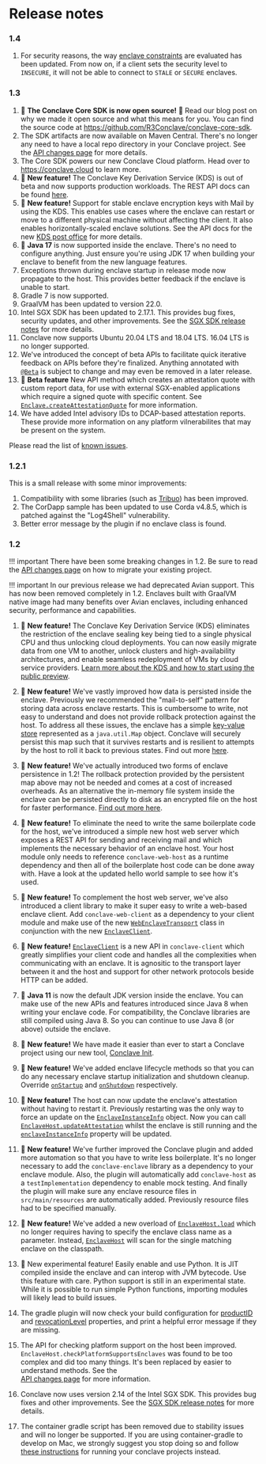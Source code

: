 Release notes
=============

### 1.4

1. For security reasons, the way [enclave constraints](api/-conclave%20-core/com.r3.conclave.common/-enclave-constraint/index.html) are evaluated has been updated. From now on, if a client sets the security level
   to `INSECURE`, it will not be able to connect to `STALE` or `SECURE` enclaves.

### 1.3

1. :tada: **The Conclave Core SDK is now open source!** :tada: Read our blog post on why we made it open source and 
   what this means for you. You can find the source code at https://github.com/R3Conclave/conclave-core-sdk.
2. The SDK artifacts are now available on Maven Central. There's no longer any need to have a local repo 
   directory in your Conclave project. See the [API changes page](api-changes.md#maven-central) for more details.  
3. The Core SDK powers our new Conclave Cloud platform. Head over to https://conclave.cloud to learn more. 
4. :jigsaw: **New feature!** The Conclave Key Derivation Service (KDS) is out of beta and now supports production
   workloads. The REST API docs can be found [here](kds-rest-api.md).
5. :jigsaw: **New feature!** Support for stable enclave encryption keys with Mail by using the KDS. This enables use 
   cases where the enclave can restart or move to a different physical machine without affecting the client. It also 
   enables horizontally-scaled enclave solutions. See the API docs for the new
   [KDS post office](api/-conclave%20-core/com.r3.conclave.client/-post-office-builder/using-k-d-s.html) for more details.
6. :jigsaw: **Java 17** is now supported inside the enclave. There's no need to configure anything. Just ensure 
   you're using JDK 17 when building your enclave to benefit from the new language features.
7. Exceptions thrown during enclave startup in release mode now propagate to the host. This provides better feedback if
   the enclave is unable to start.
8. Gradle 7 is now supported.
9. GraalVM has been updated to version 22.0.
10. Intel SGX SDK has been updated to 2.17.1. This provides bug fixes, security updates, and other improvements. See the
    [SGX SDK release notes](https://github.com/intel/linux-sgx/releases) for more details.
11. Conclave now supports Ubuntu 20.04 LTS and 18.04 LTS. 16.04 LTS is no longer supported.
12. We've introduced the concept of beta APIs to facilitate quick iterative feedback on APIs before they're finalized. 
    Anything annotated with [`@Beta`](api/-conclave%20-core/com.r3.conclave.common/-beta/index.html) is subject to change 
    and may even be removed in a later release.
13. :jigsaw: **Beta feature** New API method which creates an attestation quote with custom report data, for use with
    external SGX-enabled applications which require a signed quote with specific content. See
    [`Enclave.createAttestationQuote`](api/-conclave%20-core/com.r3.conclave.enclave/-enclave/create-attestation-quote.html)
    for more information.
14. We have added Intel advisory IDs to DCAP-based attestation reports. These provide more information on any 
    platform vilnerabilites that may be present on the system.

Please read the list of [known issues](known-issues.md).

### 1.2.1

This is a small release with some minor improvements:

1. Compatibility with some libraries (such as [Tribuo](https://github.com/oracle/tribuo)) has been improved.
2. The CorDapp sample has been updated to use Corda v4.8.5, which is patched against the "Log4Shell" vulnerability.
3. Better error message by the plugin if no enclave class is found.

### 1.2

!!! important
    There have been some breaking changes in 1.2. Be sure to read the [API changes page](api-changes.md) on how to
    migrate your existing project.

!!! important
    In our previous release we had deprecated Avian support. This has now been removed completely in 1.2. Enclaves built
    with GraalVM native image had many benefits over Avian enclaves, including enhanced security, performance and
    capabilities.

1. :jigsaw: **New feature!** The Conclave Key Derivation Service (KDS) eliminates the restriction of the enclave
   sealing key being tied to a single physical CPU and thus unlocking cloud deployments. You can now easily migrate
   data from one VM to another, unlock clusters and high-availability architectures, and enable seamless
   redeployment of VMs by cloud service providers. [Learn more about the KDS and how to start using the
   public preview](kds-configuration.md).

1. :jigsaw: **New feature!** We've vastly improved how data is persisted inside the enclave. Previously we
   recommended the "mail-to-self" pattern for storing data across enclave restarts. This is cumbersome to write, not
   easy to understand and does not provide rollback protection against the host. To address all these issues, the
   enclave has a simple [key-value store](api/-conclave%20-core/com.r3.conclave.enclave/-enclave/get-persistent-map.html)
   represented as a `java.util.Map` object. Conclave will securely persist this map such that it survives
   restarts and is resilient to attempts by the host to roll it back to previous states. Find out more
   [here](persistence.md#persistent-map).

1. :jigsaw: **New feature!** We've actually introduced two forms of enclave persistence in 1.2! The rollback protection
   provided by the persistent map above may not be needed and comes at a cost of increased overheads. As an alternative
   the in-memory file system inside the enclave can be persisted directly to disk as an encrypted file on the host
   for faster performance. [Find out more here](persistence.md#conclave-filesystems).

1. :jigsaw: **New feature!** To eliminate the need to write the same boilerplate code for the host, we've introduced a
   simple new host web server which exposes a REST API for sending and receiving mail and which implements the
   necessary behavior of an enclave host. Your host module only needs to reference `conclave-web-host` as a
   runtime dependency and then all of the boilerplate host code can be done away with. Have a look at the updated hello
   world sample to see how it's used.

1. :jigsaw: **New feature!** To complement the host web server, we've also introduced a client library to make it
   super easy to write a web-based enclave client. Add `conclave-web-client` as a dependency to your client module
   and make use of the new [`WebEnclaveTransport`](api/-conclave%20-core/com.r3.conclave.client.web/-web-enclave-transport/index.html) class in
   conjunction with the new [`EnclaveClient`](api/-conclave%20-core/com.r3.conclave.client/-enclave-client/index.html).

1. :jigsaw: **New feature!** [`EnclaveClient`](api/-conclave%20-core/com.r3.conclave.client/-enclave-client/index.html) is a
   new API in `conclave-client` which greatly simplifies your client code and handles all the complexities when
   communicating with an enclave. It is agnositic to the transport layer between it and the host and support for
   other network protocols beside HTTP can be added.

1. :jigsaw: **Java 11** is now the default JDK version inside the enclave. You can make use of the new APIs and
   features introduced since Java 8 when writing your enclave code. For compatibility, the Conclave libraries are still
   compiled using Java 8. So you can continue to use Java 8 (or above) outside the enclave.

1. :jigsaw: **New feature!** We have made it easier than ever to start a Conclave project using our new tool,
   [Conclave Init](conclave-init.md).

1. :jigsaw: **New feature!** We've added enclave lifecycle methods so that you can do any necessary enclave startup
   initialization and shutdown cleanup. Override [`onStartup`](api/-conclave%20-core/com.r3.conclave.enclave/-enclave/on-startup.html) and
   [`onShutdown`](api/-conclave%20-core/com.r3.conclave.enclave/-enclave/on-shutdown.html) respectively.

1. :jigsaw: **New feature!** The host can now update the enclave's attestation without having to restart it.
   Previously restarting was the only way to force an update on the [`EnclaveInstanceInfo`](api/-conclave%20-core/com.r3.conclave.common/-enclave-instance-info/index.html)
   object. Now you can call [`EnclaveHost.updateAttestation`](api/-conclave%20-core/com.r3.conclave.host/-enclave-host/update-attestation.html)
   whilst the enclave is still running and the [`enclaveInstanceInfo`](api/-conclave%20-core/com.r3.conclave.host/-enclave-host/get-enclave-instance-info.html)
   property will be updated.

1. :jigsaw: **New feature!** We've further improved the Conclave plugin and added more automation so that
   you have to write less boilerplate. It's no longer necessary to add the `conclave-enclave` library as a
   dependency to your enclave module. Also, the plugin will automatically add `conclave-host` as a
   `testImplementation` dependency to enable mock testing. And finally the plugin will make sure any enclave
   resource files in `src/main/resources` are automatically added. Previously resource files had to be specified
   manually.

1. :jigsaw: **New feature!** We've added a new overload of [`EnclaveHost.load`](api/-conclave%20-core/com.r3.conclave.host/-enclave-host/load.html)
   which no longer requires having to specify the enclave class name as a parameter. Instead,
   [`EnclaveHost`](api/-conclave%20-core/com.r3.conclave.host/-enclave-host/index.html) will scan for the single matching
   enclave on the classpath.

1. :jigsaw: New experimental feature! Easily enable and use Python. It is JIT compiled inside the enclave and can
   interop with JVM bytecode. Use this feature with care. Python support is still in an experimental state. While it
   is possible to run simple Python functions, importing modules will likely lead to build issues.

1. The gradle plugin will now check your build configuration for
   [productID](enclave-configuration.md#conclave-configuration-options) and
   [revocationLevel](enclave-configuration.md#conclave-configuration-options) properties, and print a helpful error
   message if they are missing.

1. The API for checking platform support on the host been improved. `EnclaveHost.checkPlatformSupportsEnclaves` was
   found to be too complex and did too many things. It's been replaced by easier to understand methods. See the  
   [API changes page](api-changes.md) for more information.

1. Conclave now uses version 2.14 of the Intel SGX SDK. This provides bug fixes and other improvements. See the
   [SGX SDK release notes](https://01.org/intel-softwareguard-extensions/downloads/intel-sgx-linux-2.14-release)
   for more details.

1. The container gradle script has been removed due to stability issues and will no longer be supported. If you are
   using container-gradle to develop on Mac, we strongly suggest you stop doing so and follow
   [these instructions](running-hello-world.md) for running your conclave projects instead.
